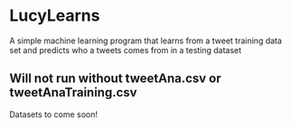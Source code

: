 # LucyLearns
A simple machine learning program that learns from a tweet training data set and predicts who a tweets comes from in a testing dataset

## Will not run without tweetAna.csv or tweetAnaTraining.csv
Datasets to come soon!
